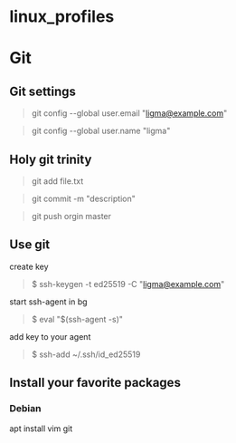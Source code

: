 # linux_profiles

# Git
## Git settings

> git config --global user.email "ligma@example.com"
 
> git config --global user.name "ligma"


## Holy git trinity

> git add file.txt
 
> git commit -m "description"
 
> git push orgin master
 
## Use git

create key

> $ ssh-keygen -t ed25519 -C "ligma@example.com"

start ssh-agent in bg

> $ eval "$(ssh-agent -s)"

add key to your agent

>  $ ssh-add ~/.ssh/id_ed25519

##


## Install your favorite packages 

### Debian

apt install vim git


